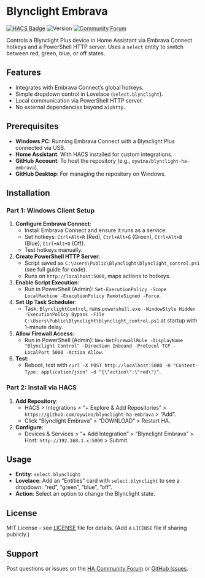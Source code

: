 # Blynclight Embrava
[![HACS Badge](https://img.shields.io/badge/HACS-Custom-orange.svg)](https://github.com/hacs/integration)
![Version](https://img.shields.io/github/v/release/oywino/blynclight-ha-embrava)
[![Community Forum][forum-shield]][forum]

Controls a Blynclight Plus device in Home Assistant via Embrava Connect hotkeys and a PowerShell HTTP server. Uses a `select` entity to switch between red, green, blue, or off states.

## Features
- Integrates with Embrava Connect’s global hotkeys.
- Simple dropdown control in Lovelace (`select.blynclight`).
- Local communication via PowerShell HTTP server.
- No external dependencies beyond `aiohttp`.

## Prerequisites
- **Windows PC**: Running Embrava Connect with a Blynclight Plus connected via USB.
- **Home Assistant**: With HACS installed for custom integrations.
- **GitHub Account**: To host the repository (e.g., `oywino/blynclight-ha-embrava`).
- **GitHub Desktop**: For managing the repository on Windows.

## Installation

### Part 1: Windows Client Setup
1. **Configure Embrava Connect**:
   - Install Embrava Connect and ensure it runs as a service.
   - Set hotkeys: `Ctrl+Alt+R` (Red), `Ctrl+Alt+G` (Green), `Ctrl+Alt+B` (Blue), `Ctrl+Alt+O` (Off).
   - Test hotkeys manually.
2. **Create PowerShell HTTP Server**:
   - Script saved as `C:\Users\Public\Blynclight\blynclight_control.ps1` (see full guide for code).
   - Runs on `http://localhost:5000`, maps actions to hotkeys.
3. **Enable Script Execution**:
   - Run in PowerShell (Admin): `Set-ExecutionPolicy -Scope LocalMachine -ExecutionPolicy RemoteSigned -Force`.
4. **Set Up Task Scheduler**:
   - Task: `BlynclightControl`, runs `powershell.exe -WindowStyle Hidden -ExecutionPolicy Bypass -File C:\Users\Public\Blynclight\blynclight_control.ps1` at startup with 1-minute delay.
5. **Allow Firewall Access**:
   - Run in PowerShell (Admin): `New-NetFirewallRule -DisplayName "Blynclight Control" -Direction Inbound -Protocol TCP -LocalPort 5000 -Action Allow`.
6. **Test**:
   - Reboot, test with `curl -X POST http://localhost:5000 -H "Content-Type: application/json" -d "{\"action\":\"red\"}"`.

### Part 2: Install via HACS
1. **Add Repository**:
   - HACS > Integrations > “+ Explore & Add Repositories” > `https://github.com/oywino/blynclight-ha-embrava` > “Add”.
   - Click “Blynclight Embrava” > “DOWNLOAD” > Restart HA.
2. **Configure**:
   - Devices & Services > “+ Add Integration” > “Blynclight Embrava” > Host: `http://192.168.1.x:5000` > Submit.

## Usage
- **Entity**: `select.blynclight`
- **Lovelace**: Add an “Entities” card with `select.blynclight` to see a dropdown: “red”, “green”, “blue”, “off”.
- **Action**: Select an option to change the Blynclight state.

## License
MIT License - see [LICENSE](LICENSE) file for details. (Add a `LICENSE` file if sharing publicly.)

## Support
Post questions or issues on the [HA Community Forum](https://community.home-assistant.io/) or [GitHub Issues](https://github.com/oywino/blynclight-ha-embrava/issues).

[forum-shield]: https://img.shields.io/badge/community-forum-brightgreen.svg?style=popout
[forum]: https://community.home-assistant.io/